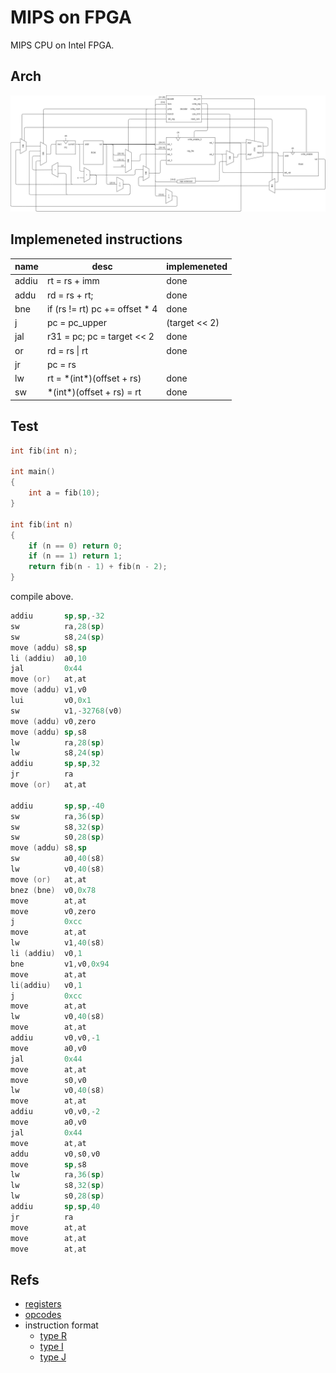 # MIPS on FPGA

MIPS CPU on Intel FPGA.

## Arch

![](./doc/img/architecture.drawio.png)

## Implemeneted instructions

|name|desc|implemeneted|
|-|-|-|
|addiu|rt = rs + imm|done|
|addu|rd = rs + rt;|done|
|bne|if (rs != rt) pc += offset * 4|done|
|j|pc = pc_upper | (target << 2)|done|
|jal|r31 = pc; pc = target << 2|done|
|or|rd = rs \| rt|done|
|jr|pc = rs||
|lw|rt = \*(int\*)(offset + rs)|done|
|sw|\*(int\*)(offset + rs) = rt|done|


## Test

```c
int fib(int n);

int main()
{
    int a = fib(10);
}

int fib(int n)
{
    if (n == 0) return 0;
    if (n == 1) return 1;
    return fib(n - 1) + fib(n - 2);
}
```

compile above.

```asm
addiu       sp,sp,-32
sw          ra,28(sp)
sw          s8,24(sp)
move (addu) s8,sp
li (addiu)  a0,10
jal         0x44
move (or)   at,at
move (addu) v1,v0
lui         v0,0x1
sw          v1,-32768(v0)
move (addu) v0,zero
move (addu) sp,s8
lw          ra,28(sp)
lw          s8,24(sp)
addiu       sp,sp,32
jr          ra
move (or)   at,at

addiu       sp,sp,-40
sw          ra,36(sp)
sw          s8,32(sp)
sw          s0,28(sp)
move (addu) s8,sp
sw          a0,40(s8)
lw          v0,40(s8)
move (or)   at,at
bnez (bne)  v0,0x78
move        at,at
move        v0,zero
j           0xcc
move        at,at
lw          v1,40(s8)
li (addiu)  v0,1
bne         v1,v0,0x94
move        at,at
li(addiu)   v0,1
j           0xcc
move        at,at
lw          v0,40(s8)
move        at,at
addiu       v0,v0,-1
move        a0,v0
jal         0x44
move        at,at
move        s0,v0
lw          v0,40(s8)
move        at,at
addiu       v0,v0,-2
move        a0,v0
jal         0x44
move        at,at
addu        v0,s0,v0
move        sp,s8
lw          ra,36(sp)
lw          s8,32(sp)
lw          s0,28(sp)
addiu       sp,sp,40
jr          ra
move        at,at
move        at,at
move        at,at
```

## Refs

- [registers](https://opencores.org/projects/plasma/opcodes#compiler-register-usage)
- [opcodes](https://opencores.org/projects/plasma/opcodes#opcodes)
- instruction format
    - [type R](https://www.d.umn.edu/~gshute/mips/rtype.xhtml)
    - [type I](https://www.d.umn.edu/~gshute/mips/itype.xhtml)
    - [type J](https://www.d.umn.edu/~gshute/mips/jtype.xhtml)

